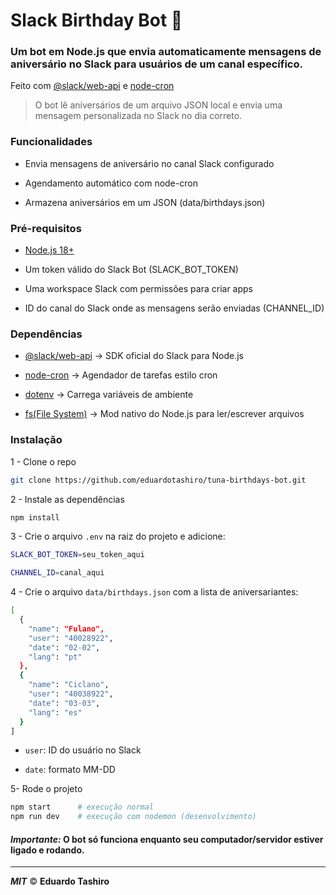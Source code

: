 # Slack Birthday Bot 🎉

### Um bot em Node.js que envia automaticamente mensagens de aniversário no Slack para usuários de um canal específico.

Feito com [@slack/web-api](https://docs.slack.dev/tools/node-slack-sdk/web-api) e [node-cron](https://github.com/kelektiv/node-cron)

> O bot lê aniversários de um arquivo JSON local e envia uma mensagem personalizada no Slack no dia correto.

### Funcionalidades

* Envia mensagens de aniversário no canal 
Slack configurado

* Agendamento automático com node-cron

* Armazena aniversários em um JSON (data/birthdays.json)

### Pré-requisitos

* [Node.js 18+](https://nodejs.org/pt)

* Um token válido do Slack Bot (SLACK_BOT_TOKEN)

* Uma workspace Slack com permissões para criar apps

* ID do canal do Slack onde as mensagens serão enviadas (CHANNEL_ID)

### Dependências

* [@slack/web-api](https://docs.slack.dev/tools/node-slack-sdk/web-api) -> SDK oficial do Slack para Node.js

* [node-cron](https://github.com/kelektiv/node-cron) -> Agendador de tarefas estilo cron

* [dotenv](https://github.com/motdotla/dotenv) -> Carrega variáveis de ambiente

* [fs(File System)](https://nodejs.org/api/fs.html) -> Mod nativo do Node.js para ler/escrever arquivos

### Instalação

1 - Clone o repo

```bash
git clone https://github.com/eduardotashiro/tuna-birthdays-bot.git
```
2 - Instale as dependências

```bash
npm install
```
3 - Crie o arquivo `.env` na raiz do projeto e adicione:

```bash
SLACK_BOT_TOKEN=seu_token_aqui

CHANNEL_ID=canal_aqui
```
4 - Crie o arquivo `data/birthdays.json` com a lista de aniversariantes:

```bash
[
  { 
    "name": "Fulano",
    "user": "40028922", 
    "date": "02-02",
    "lang": "pt"
  },
  { 
    "name": "Ciclano",
    "user": "40038922",
    "date": "03-03",
    "lang": "es"
  }
]
```
* `user`: ID do usuário no Slack

* `date`: formato MM-DD

5- Rode o projeto

```bash
npm start      # execução normal
npm run dev    # execução com nodemon (desenvolvimento)
```



#### ***Importante:*** O bot só funciona enquanto seu computador/servidor estiver ligado e rodando.

---

***MIT*** © **Eduardo Tashiro**
